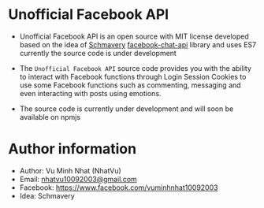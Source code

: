 # Unofficial Facebook API

- Unofficial Facebook API is an open source with MIT license developed based on the idea of [Schmavery](https://github.com/Schmavery) [facebook-chat-api](https://github.com/Schmavery/facebook-chat-api) library and uses ES7 currently the source code is under development

- The `Unofficial Facebook API` source code provides you with the ability to interact with Facebook functions through Login Session Cookies to use some Facebook functions such as commenting, messaging and even interacting with posts using emotions.

- The source code is currently under development and will soon be available on npmjs

# Author information

- Author: Vu Minh Nhat (NhatVu)
- Email: nhatvu10092003@gmail.com
- Facebook: https://www.facebook.com/vuminhnhat10092003
- Idea: Schmavery

